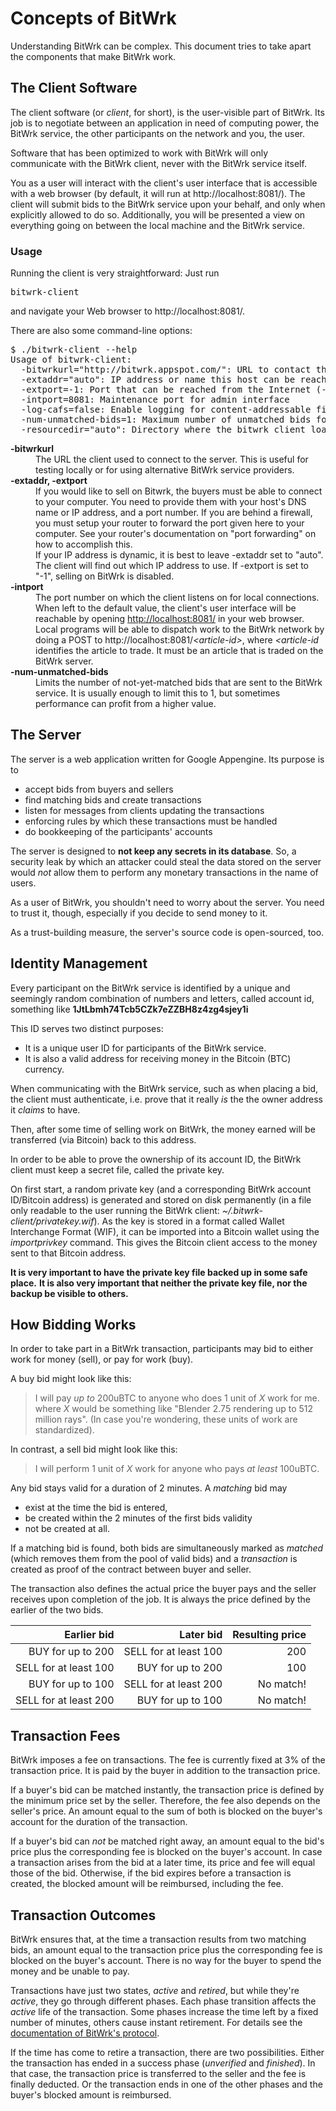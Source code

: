 Concepts of BitWrk
==================
Understanding BitWrk can be complex. This document tries to take apart the components
that make BitWrk work.

The Client Software
-------------------
The client software (or _client_, for short), is the user-visible part of BitWrk. Its job
is to negotiate between an application in need of computing power,
the BitWrk service, the other participants on the network and you, the user.

Software that has been optimized to work with BitWrk will only communicate with the
BitWrk client, never with the BitWrk service itself.

You as a user will interact with the client's user interface that is accessible with
a web browser (by default, it will run at http://localhost:8081/). The client will
submit bids to the BitWrk service upon your behalf, and only when explicitly allowed to
do so. Additionally, you will be presented a view on everything going on between the
local machine and the BitWrk service.


### Usage
Running the client is very straightforward: Just run <pre>bitwrk-client</pre>
and navigate your Web browser to http://localhost:8081/.

There are also some command-line options:
<pre>
$ ./bitwrk-client --help
Usage of bitwrk-client:
  -bitwrkurl="http://bitwrk.appspot.com/": URL to contact the bitwrk service at
  -extaddr="auto": IP address or name this host can be reached under from the internet
  -extport=-1: Port that can be reached from the Internet (-1 disables incoming connections)
  -intport=8081: Maintenance port for admin interface
  -log-cafs=false: Enable logging for content-addressable file storage
  -num-unmatched-bids=1: Maximum number of unmatched bids for an article on server.
  -resourcedir="auto": Directory where the bitwrk client loads resources from
</pre>
<dl>
<dt><strong>-bitwrkurl</strong></dt>
<dd>The URL the client used to connect to the server. This is useful for testing
locally or for using alternative BitWrk service providers.</dd>
<dt><strong>-extaddr, -extport</strong></dt>
<dd>If you would like to sell on Bitwrk, the buyers must be able to connect to
your computer. You need to provide them with your host's DNS name or IP address,
and a port number. If you are behind a firewall, you must setup your router
to forward the port given here to your computer. See your router's documentation
on "port forwarding" on how to accomplish this.<br />
If your IP address is dynamic, it is best to leave -extaddr set to "auto". The
client will find out which IP address to use. If -extport is set to "-1", 
selling on BitWrk is disabled.</dd>
<dt><strong>-intport</strong></dt>
<dd>The port number on which the client listens on for local connections. When left
to the default value, the client's user interface will be reachable by opening
<a href="http://localhost:8081/">http://localhost:8081/</a> in your web browser.
Local programs will be able to dispatch work to the BitWrk network by doing a
POST to http://localhost:8081/<em>&lt;article-id&gt;</em>, where <em>&lt;article-id</em>
identifies the article to trade. It must be an article that is traded on the BitWrk
server.
<dt><strong>-num-unmatched-bids</strong></dt>
<dd>Limits the number of not-yet-matched bids that are sent to the BitWrk service.
It is usually enough to limit this to 1, but sometimes performance can profit from
a higher value.</dd>
</dl>

The Server
----------
The server is a web application written for Google Appengine.
Its purpose is to
- accept bids from buyers and sellers
- find matching bids and create transactions
- listen for messages from clients updating the transactions
- enforcing rules by which these transactions must be handled
- do bookkeeping of the participants' accounts

The server is designed to **not keep any secrets in its database**. So, a
security leak by which an attacker could steal the data stored on the server
would *not* allow them to perform any monetary transactions in the name of users.
 
As a user of BitWrk, you shouldn't need to worry about the server. You need
to trust it, though, especially if you decide to send money to it.

As a trust-building measure, the server's source code is open-sourced, too.

Identity Management
-------------------
Every participant on the BitWrk service is identified by a unique and seemingly random
combination of numbers and letters, called account id, something like
**1JtLbmh74Tcb5CZk7eZZBH8z4zg4sjey1i**

This ID serves two distinct purposes:
 - It is a unique user ID for participants of the BitWrk service.
 - It is also a valid address for receiving money in the Bitcoin (BTC) currency.

When communicating with the BitWrk service, such as when placing a bid, the client must
authenticate, i.e. prove that it really *is* the the owner address it *claims* to have.

Then, after some time of selling work on BitWrk, the money earned will be transferred
(via Bitcoin) back to this address.

In order to be able to prove the ownership of its account ID, the BitWrk client must
keep a secret file, called the private key.

On first start, a random private key (and a corresponding BitWrk account ID/Bitcoin address) is
generated and stored on disk permanently (in a file only readable to the user running the
BitWrk client: *~/.bitwrk-client/privatekey.wif*). As the key is stored in a format called
Wallet Interchange Format (WIF), it can be imported into a Bitcoin wallet using the
*importprivkey* command. This gives the Bitcoin client access to the money sent to that
Bitcoin address.

**It is very important to have the private key file backed up in some safe place.**
**It is also very important that neither the private key file, nor the backup be visible
to others.**

How Bidding Works
-----------------

In order to take part in a BitWrk transaction, participants may bid to either work
for money (sell), or pay for work (buy).

A buy bid might look like this:
> I will pay *up to* 200uBTC to anyone who does 1 unit of _X_ work for me.
where _X_ would be something like "Blender 2.75 rendering up to 512 million rays".
(In case you're wondering, these units of work are standardized).

In contrast, a sell bid might look like this:
> I will perform 1 unit of _X_ work for anyone who pays *at least* 100uBTC.

Any bid stays valid for a duration of 2 minutes. A _matching_ bid may
 - exist at the time the bid is entered,
 - be created within the 2 minutes of the first bids validity
 - not be created at all.

If a matching bid is found, both bids are simultaneously marked as _matched_
(which removes them from the pool of valid bids)
and a _transaction_ is created as proof of the contract between buyer and seller.

The transaction also defines the actual price the buyer pays and the seller receives
upon completion of the job. It is always the price defined by the earlier of the two bids.

| Earlier bid           | Later bid             | Resulting price |
| --------------------: | --------------------: | --------------: |
| BUY for up to 200     | SELL for at least 100 |             200 |
| SELL for at least 100 | BUY for up to 200     |             100 |
| BUY for up to 100     | SELL for at least 200 | No match!       |
| SELL for at least 200 | BUY for up to 100     | No match!       |

Transaction Fees
----------------

BitWrk imposes a fee on transactions. The fee is currently fixed at 3% of the transaction
price. It is paid by the buyer in addition to the transaction price.

If a buyer's bid can be matched instantly, the transaction price is defined by the minimum
price set by the seller. Therefore, the fee also depends on the seller's price. An amount
equal to the sum of both is blocked on the buyer's account for the duration of the
transaction.

If a buyer's bid can _not_ be matched right away, an amount equal to the bid's price plus
the corresponding fee is blocked on the buyer's account. In case a transaction
arises from the bid at a later time, its price and fee will equal those of the bid.
Otherwise, if the bid expires before a transaction is created, the blocked amount will be
reimbursed, including the fee.


Transaction Outcomes
--------------------

BitWrk ensures that, at the time a transaction results from two matching bids, an
amount equal to the transaction price plus the corresponding fee is blocked on the
buyer's account. There is no way for the buyer to spend the money and be unable to pay.

Transactions have just two states, _active_ and _retired_, but while they're _active_,
they go through different phases. Each phase transition affects the _active_ life of
the transaction. Some phases increase the time left by a fixed number of minutes,
others cause instant retirement. For details see the [documentation of BitWrk's protocol](documentation/protocol.md).

If the time has come to retire a transaction, there are two possibilities. Either the
transaction has ended in a success phase (_unverified_ and _finished_). In that case, 
the transaction price is transferred to the seller and the fee is finally deducted.
Or the transaction ends in one of the other phases and the buyer's blocked amount is
reimbursed.
